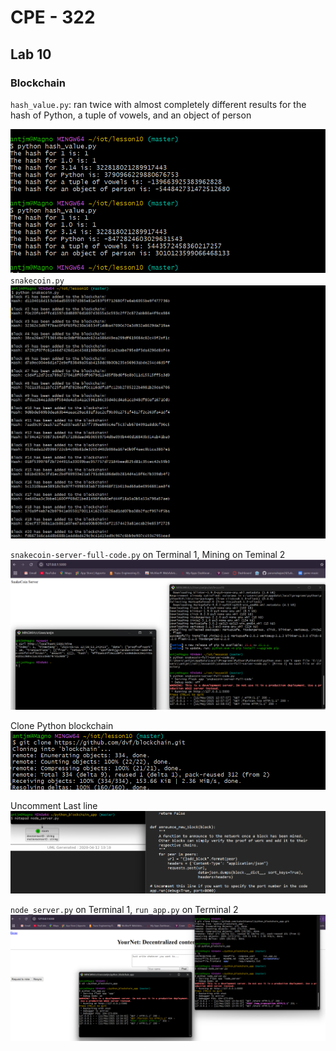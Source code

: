 # CPE - 322
## Lab 10
### Blockchain

`hash_value.py`: ran twice with almost completely different results for the hash of Python, a tuple of vowels, and an object of person

![Screenshot 2](https://raw.githubusercontent.com/amagno1/design-vi/main/Lab10/hash.png) 
`snakecoin.py`
![Screenshot 2](https://raw.githubusercontent.com/amagno1/design-vi/main/Lab10/sc.png) 

`snakecoin-server-full-code.py` on Terminal 1, Mining on Teminal 2
![Screenshot 2](https://raw.githubusercontent.com/amagno1/design-vi/main/Lab10/full.png) 

Clone Python blockchain
![Screenshot 2](https://raw.githubusercontent.com/amagno1/design-vi/main/Lab10/clone.png) 

Uncomment Last line
![Screenshot 2](https://raw.githubusercontent.com/amagno1/design-vi/main/Lab10/unc.png) 

`node_server.py` on Terminal 1, `run_app.py` on Terminal 2
![Screenshot 2](https://raw.githubusercontent.com/amagno1/design-vi/main/Lab10/ns.png) 
